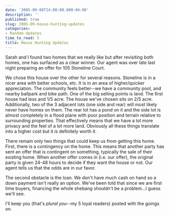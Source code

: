 ```yaml
---
date: '2005-09-08T14:00:00.000-04:00'
description: ''
published: true
slug: 2005-09-house-hunting-updates
categories:
- Random Updates
time_to_read: 5
title: House Hunting Updates
---
```


Sarah and I found two homes that we really like but after revisiting both homes, one has surfaced as a clear winner. Our agent was over late last night preparing an offer for 105 Stoneline Court.  

We chose this house over the other for several reasons. Stoneline is in a nicer area with better schools, etc. It is in an area of higher/quicker appreciation. The community feels better--we have a community pool, and nearby ballpark and bike path. One of the big selling points is land. The first house had less and 1/5 acre. The house we've chosen sits on 2/5 acre. Additionally, two of the 3 adjacent lots (one side and rear) will most likely never have homes on them. The rear lot has a pond on it and the side lot is almost completely in a flood plane with poor position and terrain relative to surrounding properties. That effectively means that we have a lot more privacy and the feel of a lot more land. Obviously all these things translate into a higher cost but it is definitely worth it.

There remain only two things that could keep us from getting this home. First, there is a contingency on the home. This means that another party has sent an offer that is contingent on something, typically the sale of their existing home. When another offer comes in (i.e. our offer), the original party is given 24-48 hours to decide if they want the house or not. Our agent tells us that the odds are in our favor.

The second obstacle is the loan. We don't have much cash on hand so a down payment isn't really an option. We've been told that since we are first time buyers, financing the whole shebang shouldn't be a problem...I guess we'll see.

I'll keep you (that's *plural you*--my 5 loyal readers) posted with the goings on.